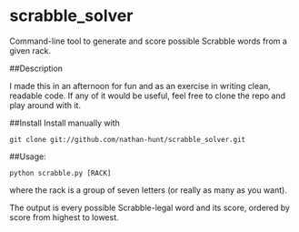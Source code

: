 scrabble_solver
===============

Command-line tool to generate and score possible Scrabble words from a given rack.

##Description

I made this in an afternoon for fun and as an exercise in writing clean, readable code. If any of it would be useful, feel free to clone the repo and play around with it.

##Install
Install manually with

    git clone git://github.com/nathan-hunt/scrabble_solver.git

##Usage:

    python scrabble.py [RACK]

where the rack is a group of seven letters (or really as many as you want).

The output is every possible Scrabble-legal word and its score, ordered by score from highest to lowest.

